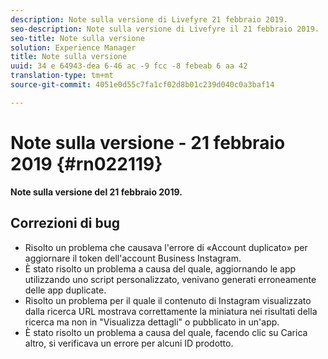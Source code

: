 ```yaml
---
description: Note sulla versione di Livefyre 21 febbraio 2019.
seo-description: Note sulla versione di Livefyre il 21 febbraio 2019.
seo-title: Note sulla versione
solution: Experience Manager
title: Note sulla versione
uuid: 34 e 64943-dea 6-46 ac -9 fcc -8 febeab 6 aa 42
translation-type: tm+mt
source-git-commit: 4051e0d55c7fa1cf02d8b01c239d040c0a3baf14

---
```



# Note sulla versione - 21 febbraio 2019 {#rn022119}

**Note sulla versione del 21 febbraio 2019.**


## Correzioni di bug

* Risolto un problema che causava l'errore di «Account duplicato» per aggiornare il token dell'account Business Instagram.
* È stato risolto un problema a causa del quale, aggiornando le app utilizzando uno script personalizzato, venivano generati erroneamente delle app duplicate.
* Risolto un problema per il quale il contenuto di Instagram visualizzato dalla ricerca URL mostrava correttamente la miniatura nei risultati della ricerca ma non in "Visualizza dettagli" o pubblicato in un'app.
* È stato risolto un problema a causa del quale, facendo clic su Carica altro, si verificava un errore per alcuni ID prodotto.